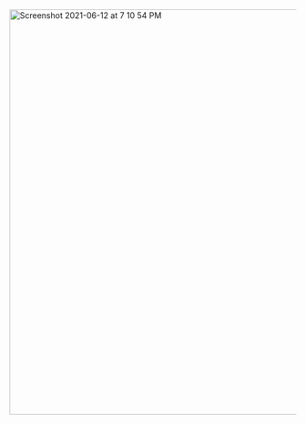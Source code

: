<img width="711" alt="Screenshot 2021-06-12 at 7 10 54 PM" src="https://user-images.githubusercontent.com/67383465/121778297-f2525a80-cbb3-11eb-8820-427c9e7bb410.png">
